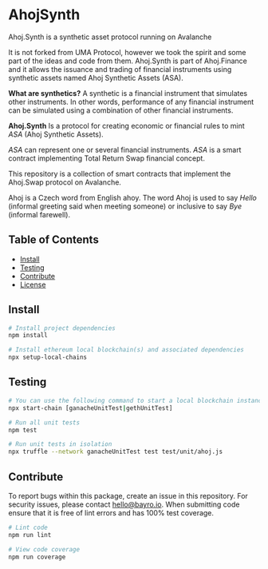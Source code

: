 # AhojSynth
Ahoj.Synth is a synthetic asset protocol running on Avalanche

It is not forked from UMA Protocol, however we took the spirit and some part of the ideas and code from them. Ahoj.Synth is part of Ahoj.Finance and it allows the issuance and trading of financial instruments using synthetic assets named Ahoj Synthetic Assets (ASA).

**What are synthetics?**
A synthetic is a financial instrument that simulates other instruments. In other words, performance of any financial instrument can be simulated using a combination of other financial instruments.
 
**Ahoj.Synth**
Is a protocol for creating economic or financial rules to mint *ASA* (Ahoj Synthetic Assets).

*ASA* can represent one or several financial instruments. *ASA* is a smart contract implementing Total Return Swap financial concept.

This repository is a collection of smart contracts that implement the Ahoj.Swap protocol on Avalanche.

Ahoj is a Czech word from English ahoy. The word Ahoj is used to say *Hello* (informal greeting said when meeting someone) or inclusive to say *Bye* (informal farewell).

## Table of Contents

- [Install](#install)
- [Testing](#testing)
- [Contribute](#contribute)
- [License](#license)


## Install

```bash
# Install project dependencies
npm install

# Install ethereum local blockchain(s) and associated dependencies
npx setup-local-chains
```

## Testing

``` bash
# You can use the following command to start a local blockchain instance
npx start-chain [ganacheUnitTest|gethUnitTest]

# Run all unit tests
npm test

# Run unit tests in isolation
npx truffle --network ganacheUnitTest test test/unit/ahoj.js
```

## Contribute

To report bugs within this package, create an issue in this repository.
For security issues, please contact hello@bayro.io.
When submitting code ensure that it is free of lint errors and has 100% test coverage.

``` bash
# Lint code
npm run lint

# View code coverage
npm run coverage
```

